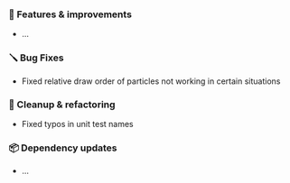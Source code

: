 ### 🚀 Features & improvements

- ...

### 🪛 Bug Fixes

- Fixed relative draw order of particles not working in certain situations

### 🧽 Cleanup & refactoring

- Fixed typos in unit test names

### 📦 Dependency updates

- ...